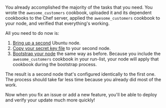 You already accomplished the majority of the tasks that you need. You wrote the `awesome_customers` cookbook, uploaded it and its dependent cookbooks to the Chef server, applied the `awesome_customers` cookbook to your node, and verified that everything's working.

All you need to do now is:

1. [Bring up a second](/manage-a-web-app/ubuntu/apply-and-verify-your-web-server-configuration#2getanodetobootstrap) Ubuntu node.
1. [Copy your secret key file](/manage-a-web-app/ubuntu/create-a-password-store#2createafileonyournodeforthedatabagkey) to your second node.
1. [Bootstrap your node](/manage-a-web-app/ubuntu/apply-and-verify-your-web-server-configuration#3bootstrapyournode) the same way as before. Because you include the `awesome_customers` cookbook in your run-list, your node will apply that cookbook during the bootstrap process.

The result is a second node that's configured identically to the first one. The process should take far less time because you already did most of the work.

Now when you fix an issue or add a new feature, you'll be able to deploy and verify your update much more quickly!
